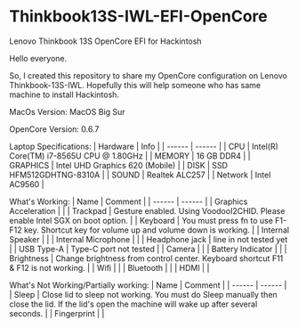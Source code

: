 # Thinkbook13S-IWL-EFI-OpenCore
Lenovo Thinkbook 13S OpenCore EFI for Hackintosh


Hello everyone.

So, I created this repository to share my OpenCore configuration on Lenovo Thinkbook-13S-IWL. Hopefully this will help someone who has same machine to install Hackintosh.

MacOs Version:
MacOS Big Sur

OpenCore Version: 0.6.7


Laptop Specifications:
| Hardware | Info |
| ------ | ------ |
| CPU | Intel(R) Core(TM) i7-8565U CPU @ 1.80GHz |
| MEMORY | 16 GB DDR4 |
| GRAPHICS | Intel UHD Graphics 620 (Mobile) |
| DISK | SSD HFM512GDHTNG-8310A |
| SOUND | Realtek ALC257 |
| Network | Intel AC9560 |

What's Working:
| Name | Comment |
| ------ | ------ |
| Graphics Acceleration |  |
| Trackpad | Gesture enabled. Using VoodooI2CHID. Please enable Intel SGX on boot option. |
| Keyboard | You must press fn to use F1-F12 key. Shortcut key for volume up and volume down is working. |
| Internal Speaker |  |
| Internal Microphone |  |
| Headphone jack | line in not tested yet |
| USB Type-A | Type-C port not tested |
| Camera | |
| Battery Indicator | |
| Brightness | Change brightness from control center. Keyboard shortcut F11 & F12 is not working. |
| Wifi | |
| Bluetooth | |
| HDMI | |

What's Not Working/Partially working:
| Name | Comment |
| ------ | ------ |
| Sleep | Close lid to sleep not working. You must do Sleep manually then close the lid. If the lid's open the machine will wake up after several seconds. |
| Fingerprint |  |


